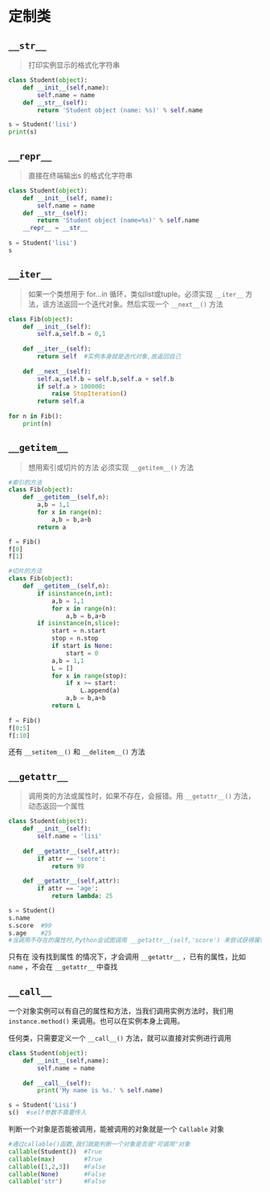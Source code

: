 # 定制类

## `__str__`

> 打印实例显示的格式化字符串



```python
class Student(object):
    def __init__(self,name):
        self.name = name
    def __str__(self):
        return 'Student object (name: %s)' % self.name

s = Student('lisi')
print(s)  
```



## `__repr__`

> 直接在终端输出s 的格式化字符串



```python
class Student(object):
    def __init__(self, name):
        self.name = name
    def __str__(self):
        return 'Student object (name=%s)' % self.name
    __repr__ = __str__
    
s = Student('lisi')
s
```



## `__iter__`

> 如果一个类想用于 for...in 循环，类似list或tuple。必须实现 `__iter__` 方法，该方法返回一个迭代对象。然后实现一个 `__next__()` 方法



```python
class Fib(object):
    def __init__(self):
        self.a,self.b = 0,1
    
    def __iter__(self):
        return self  #实例本身就是迭代对象,故返回自己
    
    def __next__(self):
        self.a,self.b = self.b,self.a + self.b
        if self.a > 100000: 
            raise StopIteration()
        return self.a
    
for n in Fib():
    print(n)
```



## `__getitem__`

> 想用索引或切片的方法 必须实现 `__getitem__()` 方法



```python
#索引的方法
class Fib(object):
    def __getitem__(self,n):
        a,b = 1,1
        for x in range(n):
            a,b = b,a+b
        return a

f = Fib()    
f[0]
f[1]

#切片的方法
class Fib(object):
    def __getitem__(self,n):
        if isinstance(n,int):
            a,b = 1,1
            for x in range(n):
                a,b = b,a+b
        if isinstance(n,slice):
            start = n.start
            stop = n.stop
            if start is None:
                start = 0
            a,b = 1,1
            L = []
            for x in range(stop):
                if x >= start:
                    L.append(a)
                a,b = b,a+b
            return L
        
f = Fib()        
f[0:5]
f[:10]
```



还有 `__setitem__()` 和 `__delitem__()` 方法

## `__getattr__`

> 调用类的方法或属性时，如果不存在，会报错。用 `__getattr__()` 方法，动态返回一个属性



```python
class Student(object):
    def __init__(self):
        self.name = 'lisi'
        
    def __getattr__(self,attr):
        if attr == 'score':
            return 99
    
    def __getattr__(self,attr):
        if attr == 'age':
            return lambda: 25

s = Student()
s.name
s.score  #99
s.age    #25
#当调用不存在的属性时,Python会试图调用 __getattr__(self,'score') 来尝试获得属性
```



只有在 没有找到属性 的情况下，才会调用 `__getattr__` ，已有的属性，比如 `name` ，不会在 `__getattr__` 中查找



## `__call__`

一个对象实例可以有自己的属性和方法，当我们调用实例方法时，我们用 `instance.method()` 来调用。也可以在实例本身上调用。

任何类，只需要定义一个 `__call__()` 方法，就可以直接对实例进行调用

```python
class Student(object):
    def __init__(self,name):
        self.name = name
        
    def __call__(self):
        print('My name is %s.' % self.name)

s = Student('Lisi')        
s()  #self参数不需要传入
```



判断一个对象是否能被调用，能被调用的对象就是一个 `Callable` 对象

```python
#通过callable()函数,我们就能判断一个对象是否是"可调用"对象
callable(Student())  #True
callable(max)        #True
callable([1,2,3])    #False
callable(None)       #False
callable('str')      #False
```































